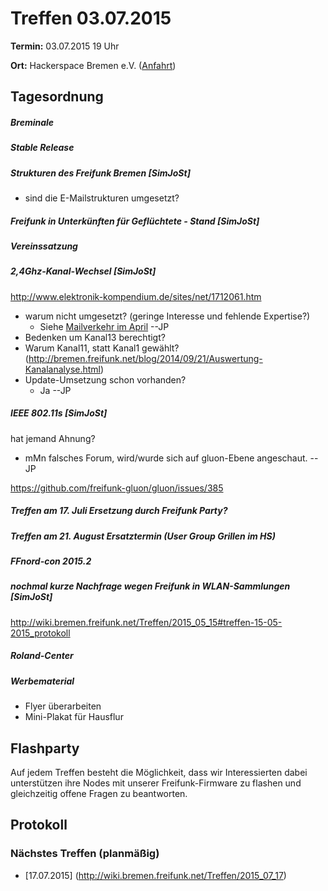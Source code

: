 # Treffen 03.07.2015

**Termin:** 03.07.2015 19 Uhr

**Ort:** Hackerspace Bremen e.V. ([Anfahrt](https://www.hackerspace-bremen.de/anfahrt/))

## Tagesordnung
##### Breminale

##### Stable Release

##### Strukturen des Freifunk Bremen [SimJoSt]
* sind die E-Mailstrukturen umgesetzt?

##### Freifunk in Unterkünften für Geflüchtete - Stand [SimJoSt]

##### Vereinssatzung

##### 2,4Ghz-Kanal-Wechsel [SimJoSt]  
http://www.elektronik-kompendium.de/sites/net/1712061.htm
* warum nicht umgesetzt? (geringe Interesse und fehlende Expertise?)
  * Siehe [Mailverkehr im April](https://planetcyborg.de/mailman/private/ff-bremen/2015-April/000883.html) --JP
* Bedenken um Kanal13 berechtigt?
* Warum Kanal11, statt Kanal1 gewählt? (http://bremen.freifunk.net/blog/2014/09/21/Auswertung-Kanalanalyse.html)
* Update-Umsetzung schon vorhanden?
  * Ja --JP

##### IEEE 802.11s [SimJoSt]
hat jemand Ahnung?

* mMn falsches Forum, wird/wurde sich auf gluon-Ebene angeschaut. --JP

https://github.com/freifunk-gluon/gluon/issues/385

##### Treffen am 17. Juli Ersetzung durch Freifunk Party?

##### Treffen am 21. August Ersatztermin (User Group Grillen im HS)

##### FFnord-con 2015.2

##### nochmal kurze Nachfrage wegen Freifunk in WLAN-Sammlungen [SimJoSt]
http://wiki.bremen.freifunk.net/Treffen/2015_05_15#treffen-15-05-2015_protokoll

##### Roland-Center

##### Werbematerial
* Flyer überarbeiten
* Mini-Plakat für Hausflur

## Flashparty

Auf jedem Treffen besteht die Möglichkeit, dass wir Interessierten dabei unterstützen ihre Nodes mit unserer Freifunk-Firmware zu flashen und gleichzeitig offene Fragen zu beantworten.

## Protokoll



### Nächstes Treffen (planmäßig)
* [17.07.2015] (http://wiki.bremen.freifunk.net/Treffen/2015_07_17)